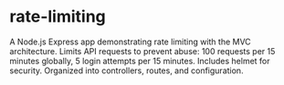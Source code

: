 # rate-limiting
A Node.js Express app demonstrating rate limiting with the MVC architecture. Limits API requests to prevent abuse: 100 requests per 15 minutes globally, 5 login attempts per 15 minutes. Includes helmet for security. Organized into controllers, routes, and configuration.
